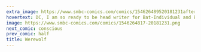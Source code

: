 ```yaml
---
extra_image: https://www.smbc-comics.com/comics/154626489520181231after.png
hovertext: DC, I am so ready to be head writer for Bat-Individual and Bat-Individual's sidekick, Bat-Entity. Call me.
image: https://www.smbc-comics.com/comics/1546264817-20181231.png
next_comic: conscious
prev_comic: half
title: Werewolf
---
```


